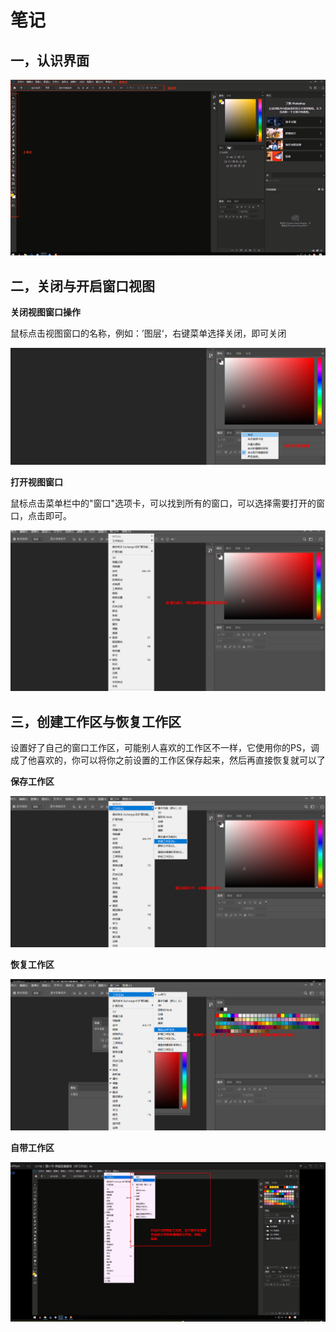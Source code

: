 # 笔记

## 一，认识界面

![image-20200529235617742](01-界面的重要性.assets/image-20200529235617742.png)



## 二，关闭与开启窗口视图

**关闭视图窗口操作**

鼠标点击视图窗口的名称，例如：’图层‘，右键菜单选择关闭，即可关闭

![image-20200530001326903](01-界面的重要性.assets/image-20200530001326903.png)

**打开视图窗口**

鼠标点击菜单栏中的"窗口"选项卡，可以找到所有的窗口，可以选择需要打开的窗口，点击即可。



![image-20200530001419340](01-界面的重要性.assets/image-20200530001419340.png)



## 三，创建工作区与恢复工作区

设置好了自己的窗口工作区，可能别人喜欢的工作区不一样，它使用你的PS，调成了他喜欢的，你可以将你之前设置的工作区保存起来，然后再直接恢复就可以了

**保存工作区**

![image-20200530001900018](01-界面的重要性.assets/image-20200530001900018.png)



**恢复工作区**

![image-20200530002115251](01-界面的重要性.assets/image-20200530002115251.png)



**自带工作区**

![image-20200530002359213](01-界面的重要性.assets/image-20200530002359213.png)

